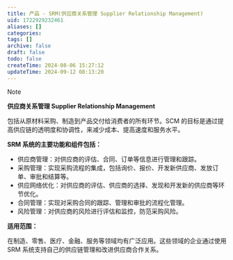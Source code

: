 ```yaml
---
title: 产品 - SRM(供应商关系管理 Supplier Relationship Management)
uid: 1722929232461
aliases: []
categories: 
tags: []
archive: false
draft: false
todo: false
createTime: 2024-08-06 15:27:12
updateTime: 2024-09-12 08:13:20
---
```


> [!NOTE]
> **供应商关系管理 Supplier Relationship Management**
>
> 包括从原材料采购、制造到产品交付给消费者的所有环节。SCM 的目标是通过提高供应链的透明度和协调性，来减少成本、提高速度和服务水平。

**SRM 系统的主要功能和组件包括：**

- 供应商管理：对供应商的评估、合同、订单等信息进行管理和跟踪。
- 采购管理：实现采购流程的集成，包括询价、报价、开发新供应商、发放订单、审批和结算等。
- 供应网络优化：对供应商的评估、供应商的选择、发现和开发新的供应商等环节优化。
- 合同管理：实现对采购合同的跟踪、管理和审批的流程化管理。
- 风险管理：对供应商的风险进行评估和监控，防范采购风险。

**适用范围：**

在制造、零售、医疗、金融、服务等领域均有广泛应用。这些领域的企业通过使用 SRM 系统支持自己的供应链管理和改进供应商合作关系。
